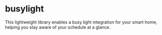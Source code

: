 # busylight
This lightweight library enables a busy light integration for your smart home, helping you stay aware of your schedule at a glance.
